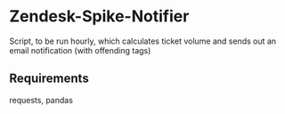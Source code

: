 # Zendesk-Spike-Notifier
Script, to be run hourly, which calculates ticket volume and sends out an email notification (with offending tags)
## Requirements
requests, pandas
